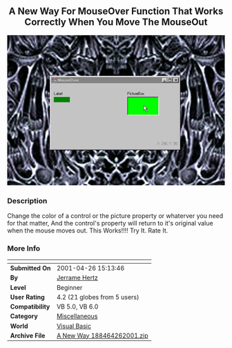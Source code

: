 ﻿<div align="center">

## A New Way For MouseOver Function That Works Correctly When You Move The MouseOut

<img src="PIC2001426168543954.jpg">
</div>

### Description

Change the color of a control or the picture property or whaterver you need for that matter, And the control's property will return to it's original value when the mouse moves out. This Works!!!! Try It. Rate It.
 
### More Info
 


<span>             |<span>
---                |---
**Submitted On**   |2001-04-26 15:13:46
**By**             |[Jerrame Hertz](https://github.com/Planet-Source-Code/PSCIndex/blob/master/ByAuthor/jerrame-hertz.md)
**Level**          |Beginner
**User Rating**    |4.2 (21 globes from 5 users)
**Compatibility**  |VB 5\.0, VB 6\.0
**Category**       |[Miscellaneous](https://github.com/Planet-Source-Code/PSCIndex/blob/master/ByCategory/miscellaneous__1-1.md)
**World**          |[Visual Basic](https://github.com/Planet-Source-Code/PSCIndex/blob/master/ByWorld/visual-basic.md)
**Archive File**   |[A New Way 188464262001\.zip](https://github.com/Planet-Source-Code/jerrame-hertz-a-new-way-for-mouseover-function-that-works-correctly-when-you-move-the-mous__1-22719/archive/master.zip)









